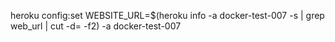 heroku config:set WEBSITE_URL=$(heroku info -a docker-test-007 -s | grep web_url | cut -d= -f2) -a docker-test-007
